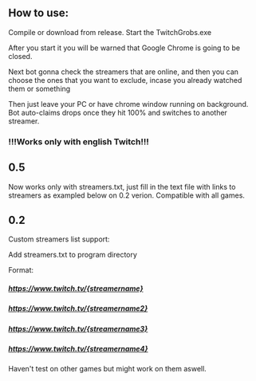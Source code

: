 ## How to use:
Compile or download from release. Start the TwitchGrobs.exe

After you start it you will be warned that Google Chrome is going to be closed.

Next bot gonna check the streamers that are online, and then you can choose the ones that you want to exclude, incase you already watched them or something

Then just leave your PC or have chrome window running on background. Bot auto-claims drops once they hit 100% and switches to another streamer.
### !!!Works only with english Twitch!!!


## 0.5

Now works only with streamers.txt, just fill in the text file with links to streamers as exampled below on 0.2 verion.
Compatible with all games.

## 0.2
Custom streamers list support:

Add streamers.txt to program directory

Format:

##### https://www.twitch.tv/{streamername}
##### https://www.twitch.tv/{streamername2}
##### https://www.twitch.tv/{streamername3}
##### https://www.twitch.tv/{streamername4}

Haven't test on other games but might work on them aswell.
